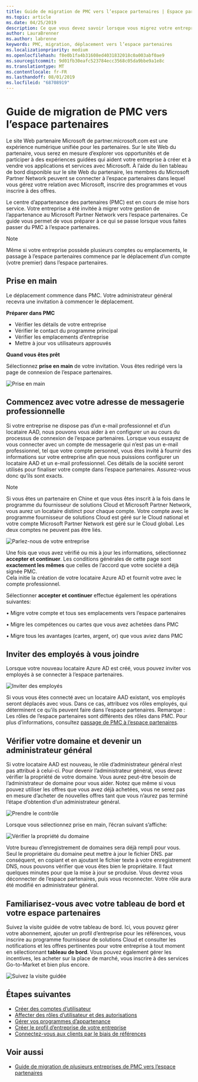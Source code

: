 ```yaml
---
title: Guide de migration de PMC vers l’espace partenaires | Espace partenaires
ms.topic: article
ms.date: 04/25/2019
description: Ce que vous devez savoir lorsque vous migrez votre entreprise de PMC vers l’espace partenaires
author: LauraBrenner
ms.author: labrenne
keywords: PMC, migration, déplacement vers l’espace partenaires
ms.localizationpriority: medium
ms.openlocfilehash: f8e0b1fa4b31608ed4031832018c0a003abf0ae9
ms.sourcegitcommit: 9d01fb30eafc523784ecc3568c05da9bbe9a1e8c
ms.translationtype: MT
ms.contentlocale: fr-FR
ms.lasthandoff: 08/01/2019
ms.locfileid: "68708919"
---
```

# <a name="guide-to-migrating-from-pmc-to-partner-center"></a>Guide de migration de PMC vers l’espace partenaires

Le site Web partenaire Microsoft de partner.microsoft.com est une expérience numérique unifiée pour les partenaires. Sur le site Web du partenaire, vous serez en mesure d’explorer vos opportunités et de participer à des expériences guidées qui aident votre entreprise à créer et à vendre vos applications et services avec Microsoft. À l’aide du lien tableau de bord disponible sur le site Web du partenaire, les membres du Microsoft Partner Network peuvent se connecter à l’espace partenaires dans lequel vous gérez votre relation avec Microsoft, inscrire des programmes et vous inscrire à des offres. 

Le centre d’appartenance des partenaires (PMC) est en cours de mise hors service. Votre entreprise a été invitée à migrer votre gestion de l’appartenance au Microsoft Partner Network vers l’espace partenaires. Ce guide vous permet de vous préparer à ce qui se passe lorsque vous faites passer du PMC à l’espace partenaires.

>[!Note]
>Même si votre entreprise possède plusieurs comptes ou emplacements, le passage à l’espace partenaires commence par le déplacement d’un compte (votre premier) dans l’espace partenaires.

## <a name="get-started"></a>Prise en main

Le déplacement commence dans PMC. Votre administrateur général recevra une invitation à commencer le déplacement. 

**Préparer dans PMC**
- Vérifier les détails de votre entreprise 
- Vérifier le contact du programme principal 
- Vérifier les emplacements d’entreprise
- Mettre à jour vos utilisateurs approuvés

**Quand vous êtes prêt**

Sélectionnez **prise en main** de votre invitation. Vous êtes redirigé vers la page de connexion de l’espace partenaires.

![Prise en main](images/migration/getstarted.jpg)

## <a name="start-with-your-work-email"></a>Commencez avec votre adresse de messagerie professionnelle

Si votre entreprise ne dispose pas d’un e-mail professionnel et d’un locataire AAD, nous pouvons vous aider à en configurer un au cours du processus de connexion de l’espace partenaires. Lorsque vous essayez de vous connecter avec un compte de messagerie qui n’est pas un e-mail professionnel, tel que votre compte personnel, vous êtes invité à fournir des informations sur votre entreprise afin que nous puissions configurer un locataire AAD et un e-mail professionnel.
Ces détails de la société seront utilisés pour finaliser votre compte dans l’espace partenaires. Assurez-vous donc qu’ils sont exacts.

>[!Note]
>Si vous êtes un partenaire en Chine et que vous êtes inscrit à la fois dans le programme du fournisseur de solutions Cloud et Microsoft Partner Network, vous aurez un locataire distinct pour chaque compte. Votre compte avec le programme fournisseur de solutions Cloud est géré sur le Cloud national et votre compte Microsoft Partner Network est géré sur le Cloud global. Les deux comptes ne peuvent pas être liés.

![Parlez-nous de votre entreprise](images/migration/newtellusabout.png)

Une fois que vous avez vérifié ou mis à jour les informations, sélectionnez **accepter et continuer**.
Les conditions générales de cette page sont **exactement les mêmes** que celles de l’accord que votre société a déjà signée PMC.  
Cela initie la création de votre locataire Azure AD et fournit votre avec le compte professionnel.

Sélectionner **accepter et continuer** effectue également les opérations suivantes:

• Migre votre compte et tous ses emplacements vers l’espace partenaires

• Migre les compétences ou cartes que vous avez achetées dans PMC

• Migre tous les avantages (cartes, argent, or) que vous aviez dans PMC

## <a name="invite-employees-to-join-you"></a>Inviter des employés à vous joindre

Lorsque votre nouveau locataire Azure AD est créé, vous pouvez inviter vos employés à se connecter à l’espace partenaires.

![Inviter des employés](images/migration/invite.png)


Si vous vous êtes connecté avec un locataire AAD existant, vos employés seront déplacés avec vous. Dans ce cas, attribuez vos rôles employés, qui déterminent ce qu’ils peuvent faire dans l’espace partenaires. Remarque : Les rôles de l’espace partenaires sont différents des rôles dans PMC. Pour plus d’informations, consultez [passage de PMC à l’espace partenaires](move-pmc-pc-map.md).

## <a name="verify-your-domain-and-become-a-global-admin"></a>Vérifier votre domaine et devenir un administrateur général  

Si votre locataire AAD est nouveau, le rôle d’administrateur général n’est pas attribué à celui-ci. Pour devenir l’administrateur général, vous devez vérifier la propriété de votre domaine. Vous aurez peut-être besoin de l’administrateur de domaine pour vous aider. Notez que même si vous pouvez utiliser les offres que vous avez déjà achetées, vous ne serez pas en mesure d’acheter de nouvelles offres tant que vous n’aurez pas terminé l’étape d’obtention d’un administrateur général. 

![Prendre le contrôle](images/migration/takecontrol.png)

Lorsque vous sélectionnez prise en main, l’écran suivant s’affiche:

![Vérifier la propriété du domaine](images/migration/verifytxt.png)

Votre bureau d’enregistrement de domaines sera déjà rempli pour vous. Seul le propriétaire du domaine peut mettre à jour le fichier DNS. par conséquent, en copiant et en ajoutant le fichier texte à votre enregistrement DNS, nous pouvons vérifier que vous êtes bien le propriétaire. Il faut quelques minutes pour que la mise à jour se produise. Vous devrez vous déconnecter de l’espace partenaires, puis vous reconnecter. Votre rôle aura été modifié en administrateur général. 


## <a name="get-acquainted-with-your-dashboard-and-partner-center"></a>Familiarisez-vous avec votre tableau de bord et votre espace partenaires

Suivez la visite guidée de votre tableau de bord. Ici, vous pouvez gérer votre abonnement, ajouter un profil d’entreprise pour les références, vous inscrire au programme fournisseur de solutions Cloud et consulter les notifications et les offres pertinentes pour votre entreprise à tout moment en sélectionnant **tableau de bord**. Vous pouvez également gérer les incentives, les acheter sur la place de marché, vous inscrire à des services Go-to-Market et bien plus encore.  

![Suivez la visite guidée](images/migration/fre.png)

## <a name="next-steps"></a>Étapes suivantes

- [Créer des comptes d’utilisateur](create-user-accounts-and-set-permissions.md)
- [Affecter des rôles d’utilisateur et des autorisations](permissions-overview.md)
- [Gérer vos programmes d’appartenance](renew-mpn-offers.md)
- [Créer le profil d’entreprise de votre entreprise](create-a-marketing-profile.md)
- [Connectez-vous aux clients par le biais de références](responding-to-referrals.md)

## <a name="see-also"></a>Voir aussi

- [Guide de migration de plusieurs entreprises de PMC vers l’espace partenaires](move-multiple-companies.md)
